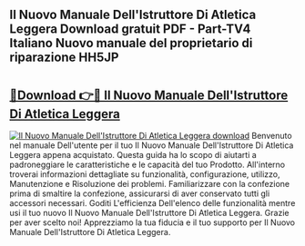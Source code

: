 ## Il Nuovo Manuale Dell'Istruttore Di Atletica Leggera Download gratuit PDF - Part-TV4 Italiano Nuovo manuale del proprietario di riparazione HH5JP

# <h2><a href="http://dfdklyh.blite.top/?on=Il+Nuovo+Manuale+Dell%27Istruttore+Di+Atletica+Leggera">🔗Download 👉🔴 Il Nuovo Manuale Dell'Istruttore Di Atletica Leggera</a></h2>

[![Il Nuovo Manuale Dell'Istruttore Di Atletica Leggera download](https://i.imgur.com/lujVjoI.png)](http://dfdklyh.blite.top/?on=Il+Nuovo+Manuale+Dell%27Istruttore+Di+Atletica+Leggera)
Benvenuto nel manuale Dell'utente per il tuo Il Nuovo Manuale Dell'Istruttore Di Atletica Leggera appena acquistato. Questa guida ha lo scopo di aiutarti a padroneggiare le caratteristiche e le capacità del tuo Prodotto. All'interno troverai informazioni dettagliate su funzionalità, configurazione, utilizzo, Manutenzione e Risoluzione dei problemi. Familiarizzare con la confezione prima di smaltire la confezione, assicurarsi di aver conservato tutti gli accessori necessari. Goditi L'efficienza Dell'elenco delle funzionalità mentre usi il tuo nuovo Il Nuovo Manuale Dell'Istruttore Di Atletica Leggera. Grazie per aver scelto noi! Apprezziamo la tua fiducia e il tuo supporto per Il Nuovo Manuale Dell'Istruttore Di Atletica Leggera.
